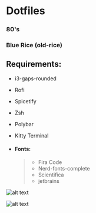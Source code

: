 # Dotfiles

### 80's

### Blue Rice (old-rice)

## **Requirements:**

- i3-gaps-rounded
- Rofi
- Spicetify
- Zsh
- Polybar
- Kitty Terminal

- #### Fonts:
  > - Fira Code
  > - Nerd-fonts-complete
  > - Scientifica
  > - jetbrains

![alt text](https://raw.githubusercontent.com/mahmoudk1000/Dotfiles/master/Screen/80's.png)

![alt text](https://raw.githubusercontent.com/mahmoudk1000/Dotfiles/master/Screen/i3.png)

